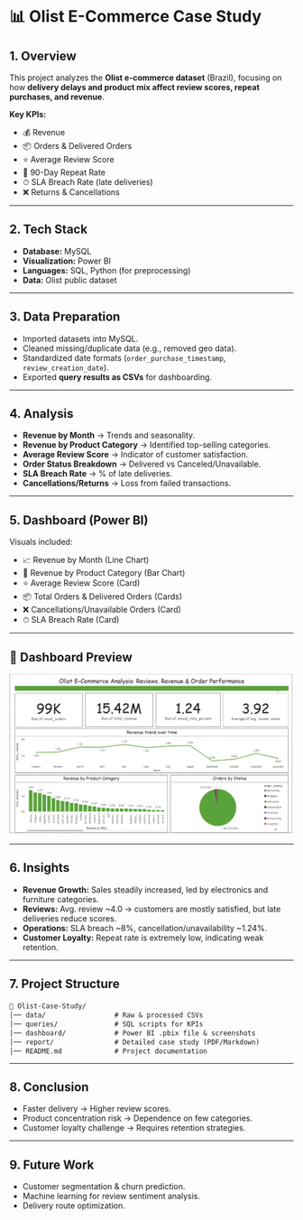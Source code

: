 # 📊 Olist E-Commerce Case Study

## 1. Overview  
This project analyzes the **Olist e-commerce dataset** (Brazil), focusing on how **delivery delays and product mix affect review scores, repeat purchases, and revenue**.  

**Key KPIs:**  
- 💰 Revenue  
- 📦 Orders & Delivered Orders  
- ⭐ Average Review Score  
- 🔁 90-Day Repeat Rate  
- ⏱ SLA Breach Rate (late deliveries)  
- ❌ Returns & Cancellations  

---

## 2. Tech Stack  
- **Database:** MySQL  
- **Visualization:** Power BI  
- **Languages:** SQL, Python (for preprocessing)  
- **Data:** Olist public dataset  

---

## 3. Data Preparation  
- Imported datasets into MySQL.  
- Cleaned missing/duplicate data (e.g., removed geo data).  
- Standardized date formats (`order_purchase_timestamp`, `review_creation_date`).  
- Exported **query results as CSVs** for dashboarding.  

---

## 4. Analysis  
- **Revenue by Month** → Trends and seasonality.  
- **Revenue by Product Category** → Identified top-selling categories.  
- **Average Review Score** → Indicator of customer satisfaction.  
- **Order Status Breakdown** → Delivered vs Canceled/Unavailable.  
- **SLA Breach Rate** → % of late deliveries.  
- **Cancellations/Returns** → Loss from failed transactions.  

---

## 5. Dashboard (Power BI)  
Visuals included:  
- 📈 Revenue by Month (Line Chart)  
- 🛒 Revenue by Product Category (Bar Chart)  
- ⭐ Average Review Score (Card)  
- 📦 Total Orders & Delivered Orders (Cards)  
- ❌ Cancellations/Unavailable Orders (Card)  
- ⏱ SLA Breach Rate (Card)  

---
## 📸 Dashboard Preview

![Olist Dashboard](dashboard.png)

---
## 6. Insights  
- **Revenue Growth:** Sales steadily increased, led by electronics and furniture categories.  
- **Reviews:** Avg. review ~4.0 → customers are mostly satisfied, but late deliveries reduce scores.  
- **Operations:** SLA breach ~8%, cancellation/unavailability ~1.24%.  
- **Customer Loyalty:** Repeat rate is extremely low, indicating weak retention.  

---

## 7. Project Structure  
```
📂 Olist-Case-Study/
│── data/                 # Raw & processed CSVs
│── queries/              # SQL scripts for KPIs
│── dashboard/            # Power BI .pbix file & screenshots
│── report/               # Detailed case study (PDF/Markdown)
│── README.md             # Project documentation
```

---

## 8. Conclusion  
- Faster delivery → Higher review scores.  
- Product concentration risk → Dependence on few categories.  
- Customer loyalty challenge → Requires retention strategies.  

---

## 9. Future Work  
- Customer segmentation & churn prediction.  
- Machine learning for review sentiment analysis.  
- Delivery route optimization.  

